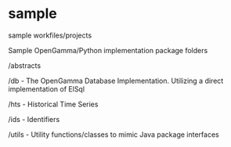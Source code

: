 sample
======

sample workfiles/projects

Sample OpenGamma/Python implementation package folders

/abstracts


/db - The OpenGamma Database Implementation.  Utilizing a direct implementation of ElSql 


/hts - Historical Time Series


/ids - Identifiers


/utils - Utility functions/classes to mimic Java package interfaces



